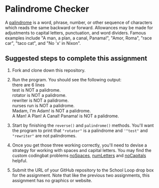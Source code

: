 Palindrome Checker
==================
A [palindrome](http://en.wikipedia.org/wiki/Palindrome)  is a word, phrase, number, or other sequence of characters which reads the same backward or forward. Allowances may be made for adjustments to capital letters, punctuation, and word dividers. Famous examples include "A man, a plan, a canal, Panama!", "Amor, Roma", "race car", "taco cat", and "No 'x' in Nixon".

Suggested steps to complete this assignment
-------------------------------------------

1. Fork and clone down this repository.


2. Run the program. You should see the following output:  
there are 6 lines  
test is NOT a palidrome.  
rotator is NOT a palidrome.  
rewriter is NOT a palidrome.  
nurses run is NOT a palidrome.  
Madam, I'm Adam! is NOT a palidrome.  
A Man! A Plan! A Canal! Panama! is NOT a palidrome.  


3. Start by finishing the `reverse()` and `palindrome()` methods. You'll want the program to print that `"rotator"` is a palindrome and `'"test"` and `"rewriter"` are not palindromes.


4. Once you get those three working correctly, you'll need to devise a strategy for working with spaces and capital letters. You may find the custom codingbat problems [noSpaces](http://codingbat.com/prob/p240112?parent=/home/simona1@sfusd.edu), [numLetters](http://codingbat.com/prob/p285953?parent=/home/simona1@sfusd.edu) and [noCapitals](http://codingbat.com/prob/p259800?parent=/home/simona1@sfusd.edu) helpful.


5. Submit the URL of your GitHub repository to the School Loop drop box for the assignment. Note that like the previous two assignments, this assignment has no graphics or website. 



